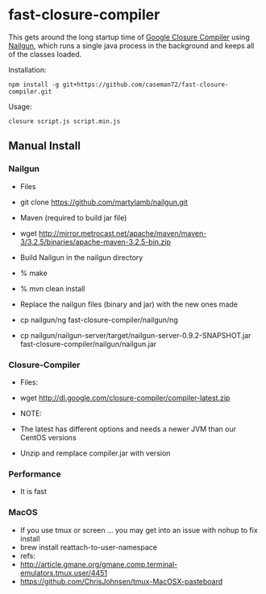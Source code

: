 # fast-closure-compiler

This gets around the long startup time of [Google Closure Compiler](https://developers.google.com/closure/compiler/)
using [Nailgun](http://www.martiansoftware.com/nailgun/), which runs a single java process in the background and keeps all of the classes loaded.

Installation:

    npm install -g git+https://github.com/caseman72/fast-closure-compiler.git

Usage:

    closure script.js script.min.js


## Manual Install

### Nailgun

* Files
 * git clone https://github.com/martylamb/nailgun.git

* Maven (required to build jar file)
 * wget http://mirror.metrocast.net/apache/maven/maven-3/3.2.5/binaries/apache-maven-3.2.5-bin.zip

* Build Nailgun in the nailgun directory
 * % make
 * % mvn clean install

* Replace the nailgun files (binary and jar) with the new ones made
 * cp nailgun/ng fast-closure-compiler/nailgun/ng
 * cp nailgun/nailgun-server/target/nailgun-server-0.9.2-SNAPSHOT.jar fast-closure-compiler/nailgun/nailgun.jar


### Closure-Compiler

* Files:
 * wget http://dl.google.com/closure-compiler/compiler-latest.zip

* NOTE:
 * The latest has different options and needs a newer JVM than our CentOS versions

* Unzip and remplace compiler.jar with version


### Performance

* It is fast


### MacOS

* If you use tmux or screen ... you may get into an issue with nohup to fix install
 * brew install reattach-to-user-namespace
* refs:
 * http://article.gmane.org/gmane.comp.terminal-emulators.tmux.user/4451
 * https://github.com/ChrisJohnsen/tmux-MacOSX-pasteboard
